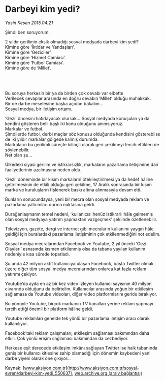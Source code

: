 # Darbeyi kim yedi?

*Yasin Kesen 2015.04.21*

<div class="pNewsDetailMainContent" itemprop="articleBody">
 <p>
  Şimdi ben soruyorum.
 </p>
 <p>
  2 yıldır gerilimin eksik olmadığı sosyal medyada darbeyi kim yedi?
  <br>
   Kimine göre ‘İktidar ve Yandaşları’.
   <br>
    Kimine göre ‘Geziciler’.
    <br>
     Kimine göre ‘Hizmet Camiası’.
     <br>
      Kimine göre ‘Futbol Camiası’.
      <br/>
      Kimine göre de ‘Millet’.
     </br>
    </br>
   </br>
  </br>
 </p>
 <p>
  Bu soruya herkesin bir ya da birden çok cevabı var elbette.
  <br/>
  Verilecek cevaplar arasında en doğru cevabın ‘Millet’ olduğu muhakkak.
  <br/>
  Bir de darbe meselesine başka açıdan bakalım...
  <br/>
  Sosyal medya, bir iletişim ortamı.
 </p>
 <p>
  ‘Gezi’ öncesini hatırlayacak olursak... Sosyal medyada konuşulan ya da kendini gösteren belli başlı iki konu olduğunu anımsıyoruz.
  <br/>
  Markalar ve futbol.
  <br/>
  Şimdilerde futbol, derbi maçlar söz konusu olduğunda kendisini gösterebilse de iki yıldır markalar gölgede kalmış durumda.
  <br/>
  Markaların bu gerilimli süreçte bilinçli olarak geri çekilmeyi tercih ettikleri de söylenebilir.
  <br/>
  Net olan şu...
 </p>
 <p>
  Ülkedeki siyasi gerilim ve istikrarsızlık, markaların pazarlama iletişimine dair faaliyetlerinin azalmasına neden oldu.
 </p>
 <p>
  ‘Gezi’ döneminde bir kısım markaların ötekileştirilmesi ya da hedef hâline getirilmesinin de etkili olduğu geri çekilme, 17 Aralık sonrasında bir kısım marka ve kuruluşların fişlenerek baskı altına alınmasıyla devam etti.
 </p>
 <p>
  Bunların sonucundaysa, yeni bir mecra olan sosyal medyada reklam ve pazarlama yatırımları durma noktasına geldi.
 </p>
 <p>
  Durağanlaşmanın temel nedeni, ‘kullanıcısı henüz istikrarlı hâle gelmemiş olan sosyal medyaya yatırım yapmaktan vazgeçmek’ şeklinde özetlenebilir.
 </p>
 <p>
  Televizyon, gazete, dergi ve internet gibi mecraların kullanımı yaygın hâle geldiği için buralardaki pazarlama iletişiminin çok etkilenmediğini not edelim.
 </p>
 <p>
  Sosyal medya mecralarından Facebook ve Youtube, 2 yıl önceki ‘Gezi Olayları’ esnasında kısmen etkilenmiş olsa da tabana yayılan kullanım nedeniyle kısa sürede toparladı.
 </p>
 <p>
  Şu anda 42 milyon aktif kullanıcıya ulaşan Facebook, başta Twitter olmak üzere diğer tüm sosyal medya mecralarından onlarca kat fazla reklam yatırımı çekiyor.
 </p>
 <p>
  Youtube’da ayda en az bir kez video izleyen kullanıcı sayısının 40 milyon civarında olduğunu da belirtelim. Kullanıcılar arasında yoğun bir etkileşim sağlamasa da Youtube videoları, diğer video platformlarını geride bırakıyor.
 </p>
 <p>
  Bu yönüyle Youtube, birçok markanın TV kanalları yerine reklam yapmayı tercih ettiği önemli bir platform hâline geldi.
 </p>
 <p>
  Youtube reklamları genelde tek yönlü bir pazarlama iletişim aracı olarak kullanılıyor.
 </p>
 <p>
  Facebook’taki reklam çalışmaları, etkileşim sağlaması bakımından daha etkili. Çok yönlü erişim sağlaması bakımından da cezbediyor.
 </p>
 <p>
  Herkese eşit derecede etkileşim imkânı sağlayan Twitter ise halk tabanında geniş bir kullanıcı kitlesine sahip olamadığı için dönemin kaybedeni yani darbe yiyeni olarak öne çıkıyor...
 </p>
</div>


Kaynak: [www.aksiyon.com.tr](http://www.aksiyon.com.tr/sosyal-evren/darbeyi-kim-yedi_550637), [web.archive.org (arşiv bağlantısı)](http://web.archive.org/web/20150708090214/http://www.aksiyon.com.tr/sosyal-evren/darbeyi-kim-yedi_550637)
